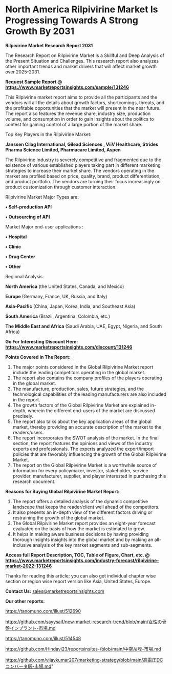 # North America Rilpivirine Market Is Progressing Towards A Strong Growth By 2031

<strong>Rilpivirine Market Research Report 2031</strong>

The Research Report on Rilpivirine Market is a Skillful and Deep Analysis of the Present Situation and Challenges. This research report also analyzes other important trends and market drivers that will affect market growth over 2025-2031.

<strong>Request Sample Report @ <a href=https://www.marketreportsinsights.com/sample/131246>https://www.marketreportsinsights.com/sample/131246</a></strong>

This Rilpivirine market report aims to provide all the participants and the vendors will all the details about growth factors, shortcomings, threats, and the profitable opportunities that the market will present in the near future. The report also features the revenue share, industry size, production volume, and consumption in order to gain insights about the politics to contest for gaining control of a large portion of the market share.

Top Key Players in the Rilpivirine Market:

<strong>Janssen Cilag International, Gilead Sciences , ViiV Healthcare, Strides Pharma Science Limited, Pharmacare Limited, Aspen</strong>

The Rilpivirine Industry is severely competitive and fragmented due to the existence of various established players taking part in different marketing strategies to increase their market share. The vendors operating in the market are profiled based on price, quality, brand, product differentiation, and product portfolio. The vendors are turning their focus increasingly on product customization through customer interaction.

Rilpivirine Market Major Types are:

<strong>• Self-production API

• Outsourcing of API</strong>

Market Major end-user applications :

<strong>• Hospital

• Clinic

• Drug Center

• Other</strong>

Regional Analysis

</u><strong><b>North America</b></strong> (the United States, Canada, and Mexico)

<strong><b>Europe </b></strong>(Germany, France, UK, Russia, and Italy)

<strong><b>Asia-Pacific</b></strong> (China, Japan, Korea, India, and Southeast Asia)

<strong><b>South America</b></strong> (Brazil, Argentina, Colombia, etc.)

<strong><b>The Middle East and Africa</b></strong> (Saudi Arabia, UAE, Egypt, Nigeria, and South Africa)

<strong>Go For Interesting Discount Here: <a href=https://www.marketreportsinsights.com/discount/131246>https://www.marketreportsinsights.com/discount/131246</a></strong>

<strong>Points Covered in The Report:</strong>
<ol>
  <li>The major points considered in the Global Rilpivirine Market report include the leading competitors operating in the global market.</li>
  <li>The report also contains the company profiles of the players operating in the global market.</li>
  <li>The manufacture, production, sales, future strategies, and the technological capabilities of the leading manufacturers are also included in the report.</li>
  <li>The growth factors of the Global Rilpivirine Market are explained in-depth, wherein the different end-users of the market are discussed precisely.</li>
  <li>The report also talks about the key application areas of the global market, thereby providing an accurate description of the market to the readers/users.</li>
  <li>The report incorporates the SWOT analysis of the market. In the final section, the report features the opinions and views of the industry experts and professionals. The experts analyzed the export/import policies that are favorably influencing the growth of the Global Rilpivirine Market.</li>
  <li>The report on the Global Rilpivirine Market is a worthwhile source of information for every policymaker, investor, stakeholder, service provider, manufacturer, supplier, and player interested in purchasing this research document.</li>
</ol>
<strong>Reasons for Buying Global Rilpivirine Market Report:</strong>

<ol>
  <li>The report offers a detailed analysis of the dynamic competitive landscape that keeps the reader/client well ahead of the competitors.</li>
  <li>It also presents an in-depth view of the different factors driving or restraining the growth of the global market.</li>
  <li>The Global Rilpivirine Market report provides an eight-year forecast evaluated on the basis of how the market is estimated to grow.</li>
  <li>It helps in making aware business decisions by having providing thorough insights insights into the global market and by making an all-inclusive analysis of the key market segments and sub-segments.</li>
</ol>
<strong>Access full Report Description, TOC, Table of Figure, Chart, etc. @ <a href=https://www.marketreportsinsights.com/industry-forecast/rilpivirine-market-2022-131246>https://www.marketreportsinsights.com/industry-forecast/rilpivirine-market-2022-131246</a></strong>


Thanks for reading this article; you can also get individual chapter wise section or region wise report version like Asia, United States, Europe.

<strong>Contact Us:</strong>
sales@marketreportsinsights.com

<strong>Our other reports:</strong>

<a href=https://tanomuno.com/illust/512690>https://tanomuno.com/illust/512690</a>

<a href=https://github.com/sayysaif/new-market-research-trend/blob/main/女性の骨盤インプラント-市場.md>https://github.com/sayysaif/new-market-research-trend/blob/main/女性の骨盤インプラント-市場.md</a>

<a href=https://tanomuno.com/illust/514548>https://tanomuno.com/illust/514548</a>

<a href=https://github.com/Hindavi23/reportsinsites-/blob/main/中空糸膜-市場.md>https://github.com/Hindavi23/reportsinsites-/blob/main/中空糸膜-市場.md</a>

<a href=https://github.com/vijaykumar207/marketing-strategy/blob/main/高電圧DCコンバータ駅-市場.md>https://github.com/vijaykumar207/marketing-strategy/blob/main/高電圧DCコンバータ駅-市場.md</a>"

